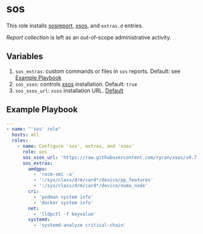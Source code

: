 # sos

This role installs [sosreport](https://github.com/sosreport/sos),
[xsos](https://github.com/ryran/xsos),
and `extras.d` entries.

_Report collection_ is left as an out-of-scope administrative activity.

## Variables

1. `sos_extras`: custom commands or files in `sos` reports.
Default: see [Example Playbook](#example-playbook)
2. `sos_xsos`: controls [xsos](https://github.com/ryran/xsos) installation.
Default: `true`
3. `sos_xsos_url`: `xsos` installation URL.
[Default](https://github.com/ryran/xsos/raw/master/xsos)

## Example Playbook

```yaml
---
- name: "'sos' role"
  hosts: all
  roles:
    - name: Configure 'sos', extras, and 'xsos'
      role: sos
      sos_xsos_url: 'https://raw.githubusercontent.com/ryran/xsos/v0.7.33/xsos'
      sos_extras:
        amdgpu:
          - 'rocm-smi -a'
          - ':/sys/class/drm/card*/device/pp_features'
          - ':/sys/class/drm/card*/device/numa_node'
        cri:
          - 'podman system info'
          - 'docker system info'
        net:
          - 'lldpctl -f keyvalue'
        systemd:
          - 'systemd-analyze critical-chain'
```
